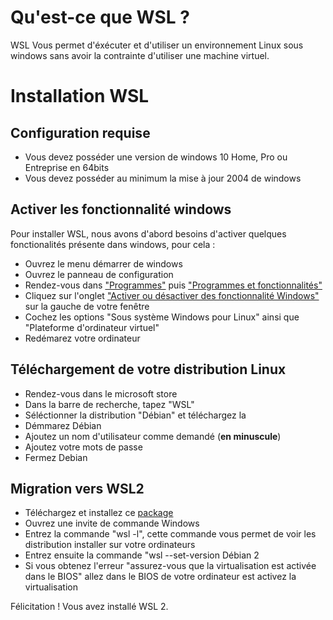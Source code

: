 # Qu'est-ce que WSL ?
WSL Vous permet d'éxécuter et d'utiliser un environnement Linux sous windows sans avoir la contrainte d'utiliser une machine virtuel.

# Installation WSL
## Configuration requise
* Vous devez posséder une version de windows 10 Home, Pro ou Entreprise en 64bits
* Vous devez posséder au minimum la mise à jour 2004 de windows

## Activer les fonctionnalité windows
Pour installer WSL, nous avons d'abord besoins d'activer quelques fonctionalités présente dans windows, pour cela :
* Ouvrez le menu démarrer de windows
* Ouvrez le panneau de configuration
* Rendez-vous dans ["Programmes"](https://i.imgur.com/kmeVfLA.png "Programmes") puis ["Programmes et fonctionnalités"](https://i.imgur.com/SYEXIwa.png "Programmes et fonctionalités")
* Cliquez sur l'onglet ["Activer ou désactiver des fonctionnalité Windows"](https://i.imgur.com/DgWPyYk.png "Activer ou désactiver des fonctionnalités Windows") sur la gauche de votre fenêtre
* Cochez les options "Sous système Windows pour Linux" ainsi que "Plateforme d'ordinateur virtuel"
* Redémarez votre ordinateur

## Téléchargement de votre distribution Linux
* Rendez-vous dans le microsoft store
* Dans la barre de recherche, tapez "WSL"
* Séléctionner la distribution "Débian" et téléchargez la
* Démmarez Débian
* Ajoutez un nom d'utilisateur comme demandé (**en minuscule**)
* Ajoutez votre mots de passe
* Fermez Debian

## Migration vers WSL2
* Téléchargez et installez ce [package](https://wslstorestorage.blob.core.windows.net/wslblob/wsl_update_x64.msi)
* Ouvrez une invite de commande Windows
* Entrez la commande "wsl -l", cette commande vous permet de voir les distribution installer sur votre ordinateurs
* Entrez ensuite la commande "wsl --set-version Débian 2
* Si vous obtenez l'erreur "assurez-vous que la virtualisation est activée dans le BIOS" allez dans le BIOS de votre ordinateur est activez la virtualisation

Félicitation ! Vous avez installé WSL 2.
